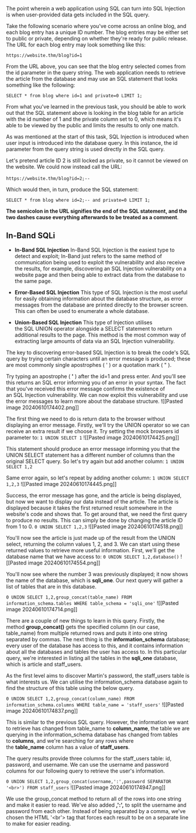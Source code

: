 The point wherein a web application using SQL can turn into SQL Injection is when user-provided data gets included in the SQL query.

Take the following scenario where you've come across an online blog, and each blog entry has a unique ID number. The blog entries may be either set to public or private, depending on whether they're ready for public release. The URL for each blog entry may look something like this:  
  
`https://website.thm/blog?id=1`

From the URL above, you can see that the blog entry selected comes from the id parameter in the query string. The web application needs to retrieve the article from the database and may use an SQL statement that looks something like the following:  
  
`SELECT * from blog where id=1 and private=0 LIMIT 1;`

From what you've learned in the previous task, you should be able to work out that the SQL statement above is looking in the blog table for an article with the id number of 1 and the private column set to 0, which means it's able to be viewed by the public and limits the results to only one match.  
  
As was mentioned at the start of this task, SQL Injection is introduced when user input is introduced into the database query. In this instance, the id parameter from the query string is used directly in the SQL query.  
  
Let's pretend article ID 2 is still locked as private, so it cannot be viewed on the website. We could now instead call the URL:  
   
`https://website.thm/blog?id=2;--`

Which would then, in turn, produce the SQL statement:  
  
`SELECT * from blog where id=2;-- and private=0 LIMIT 1;`  
  
**The semicolon in the URL signifies the end of the SQL statement, and the two dashes cause everything afterwards to be treated as a comment**. 

## In-Band SQLi

- **In-Band SQL Injection**
	In-Band SQL Injection is the easiest type to detect and exploit; In-Band just refers to the same method of communication being used to exploit the vulnerability and also receive the results, for example, discovering an SQL Injection vulnerability on a website page and then being able to extract data from the database to the same page.
	
- **Error-Based SQL Injection**
	This type of SQL Injection is the most useful for easily obtaining information about the database structure, as error messages from the database are printed directly to the browser screen. This can often be used to enumerate a whole database.

- **Union-Based SQL Injection**
	This type of Injection utilises the SQL UNION operator alongside a SELECT statement to return additional results to the page. This method is the most common way of extracting large amounts of data via an SQL Injection vulnerability.

The key to discovering error-based SQL Injection is to break the code's SQL query by trying certain characters until an error message is produced; these are most commonly single apostrophes ( ' ) or a quotation mark ( " ).  

Try typing an apostrophe ( **'** ) after the id=1 and press enter. And you'll see this returns an SQL error informing you of an error in your syntax. The fact that you've received this error message confirms the existence of an SQL Injection vulnerability. We can now exploit this vulnerability and use the error messages to learn more about the database structure.
![[Pasted image 20240610174402.png]]

The first thing we need to do is return data to the browser without displaying an error message. Firstly, we'll try the UNION operator so we can receive an extra result if we choose it. Try setting the mock browsers id parameter to:
`1 UNION SELECT 1`
![[Pasted image 20240610174425.png]]

This statement should produce an error message informing you that the UNION SELECT statement has a different number of columns than the original SELECT query. So let's try again but add another column:
`1 UNION SELECT 1,2`

Same error again, so let's repeat by adding another column:
`1 UNION SELECT 1,2,3`
![[Pasted image 20240610174445.png]]

Success, the error message has gone, and the article is being displayed, but now we want to display our data instead of the article. The article is displayed because it takes the first returned result somewhere in the website's code and shows that. To get around that, we need the first query to produce no results. This can simply be done by changing the article ID from 1 to 0.
`0 UNION SELECT 1,2,3`
![[Pasted image 20240610174518.png]]

You'll now see the article is just made up of the result from the UNION select, returning the column values 1, 2, and 3. We can start using these returned values to retrieve more useful information. First, we'll get the database name that we have access to:
`0 UNION SELECT 1,2,database()`
![[Pasted image 20240610174554.png]]

You'll now see where the number 3 was previously displayed; it now shows the name of the database, which is **sqli_one**. Our next query will gather a list of tables that are in this database.

`0 UNION SELECT 1,2,group_concat(table_name) FROM information_schema.tables WHERE table_schema = 'sqli_one'`
![[Pasted image 20240610174714.png]]

There are a couple of new things to learn in this query. Firstly, the method **group_concat()** gets the specified column (in our case, table_name) from multiple returned rows and puts it into one string separated by commas. The next thing is the **information_schema** database; every user of the database has access to this, and it contains information about all the databases and tables the user has access to. In this particular query, we're interested in listing all the tables in the **sqli_one** database, which is article and staff_users. 

As the first level aims to discover Martin's password, the staff_users table is what interests us. We can utilise the information_schema database again to find the structure of this table using the below query.

`0 UNION SELECT 1,2,group_concat(column_name) FROM information_schema.columns WHERE table_name = 'staff_users'`
![[Pasted image 20240610174837.png]]

This is similar to the previous SQL query. However, the information we want to retrieve has changed from table_name to **column_name**, the table we are querying in the information_schema database has changed from tables to **columns**, and we're searching for any rows where the **table_name** column has a value of **staff_users**.

The query results provide three columns for the staff_users table: id, password, and username. We can use the username and password columns for our following query to retrieve the user's information.

`0 UNION SELECT 1,2,group_concat(username,':',password SEPARATOR '<br>') FROM staff_users`
![[Pasted image 20240610174947.png]]

We use the group_concat method to return all of the rows into one string and make it easier to read. We've also added **,':',** to split the username and password from each other. Instead of being separated by a comma, we've chosen the HTML '<br'> tag that forces each result to be on a separate line to make for easier reading.
